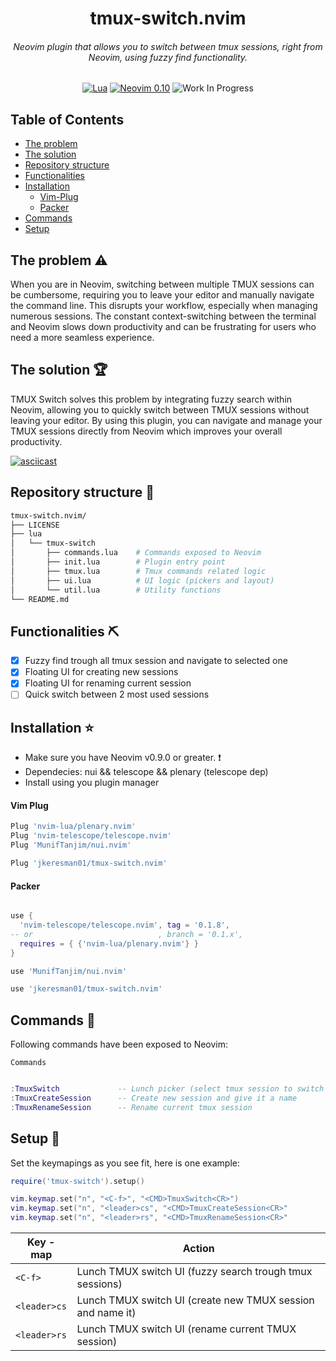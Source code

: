 <div align="center">

  <h1>tmux-switch.nvim</h1>
  <h6>Neovim plugin that allows you to switch between tmux sessions, right from Neovim, using fuzzy find functionality.</h6>

[![Lua](https://img.shields.io/badge/Lua-blue.svg?style=for-the-badge&logo=lua)](http://www.lua.org)
[![Neovim 0.10](https://img.shields.io/badge/Neovim%200.10-green.svg?style=for-the-badge&logo=neovim)](https://neovim.io)
![Work In Progress](https://img.shields.io/badge/Work%20In%20Progress-orange?style=for-the-badge)

</div>

## Table of Contents

- [The problem](#problem)
- [The solution](#solution)
- [Repository structure](#repo)
- [Functionalities](#functionalities)
- [Installation](#installation)
    - [Vim-Plug](#vimplug)
    - [Packer](#packer)
- [Commands](#commands)
- [Setup](#setup)

## The problem :warning: <a name="problem"></a> ##
When you are in Neovim, switching between multiple TMUX sessions can be cumbersome, requiring you to leave your editor and manually navigate the command line. This disrupts your workflow, especially when managing numerous sessions. The constant context-switching between the terminal and Neovim slows down productivity and can be frustrating for users who need a more seamless experience.

## The solution :trophy: <a name="solution"></a> ##

TMUX Switch solves this problem by integrating fuzzy search within Neovim, allowing you to quickly switch between TMUX sessions without leaving your editor. By using this plugin, you can navigate and manage your TMUX sessions directly from Neovim which improves your overall productivity.

[![asciicast](https://asciinema.org/a/27TU99A43TXp2578nZfWcKiZ6.svg)](https://asciinema.org/a/27TU99A43TXp2578nZfWcKiZ6)

## Repository structure :open_file_folder: <a name="repo"></a> ##

```bash
tmux-switch.nvim/
├── LICENSE
├── lua
│   └── tmux-switch
│       ├── commands.lua    # Commands exposed to Neovim
│       ├── init.lua        # Plugin entry point
│       ├── tmux.lua        # Tmux commands related logic
│       ├── ui.lua          # UI logic (pickers and layout)
│       └── util.lua        # Utility functions
└── README.md
```

## Functionalities :pick: <a name="functionalities"></a> ##

- [x] Fuzzy find trough all tmux session and navigate to selected one
- [x] Floating UI for creating new sessions
- [x] Floating UI for renaming current session
- [ ] Quick switch between 2 most used sessions

## Installation :star: <a name="installation"></a> ##
 * Make sure you have Neovim v0.9.0 or greater. :exclamation:
 * Dependecies: nui && telescope && plenary (telescope dep)
 * Install using you plugin manager

#### Vim Plug <a name="vimplug"></a> ####
```lua
Plug 'nvim-lua/plenary.nvim'
Plug 'nvim-telescope/telescope.nvim'
Plug 'MunifTanjim/nui.nvim'

Plug 'jkeresman01/tmux-switch.nvim'
```

#### Packer <a name="packer"></a> ####
```lua

use {
  'nvim-telescope/telescope.nvim', tag = '0.1.8',
-- or                            , branch = '0.1.x',
  requires = { {'nvim-lua/plenary.nvim'} }
}

use 'MunifTanjim/nui.nvim'

use 'jkeresman01/tmux-switch.nvim'
```

## Commands :wrench: <a name="commands"></a> ##

Following commands have been exposed to Neovim:

`Commands`
```lua

:TmuxSwitch             -- Lunch picker (select tmux session to switch to)
:TmuxCreateSession      -- Create new session and give it a name
:TmuxRenameSession      -- Rename current tmux session

```

## Setup :wrench: <a name="setup"></a> ##

Set the keymapings as you see fit, here is one example:

```lua
require('tmux-switch').setup()

vim.keymap.set("n", "<C-f>", "<CMD>TmuxSwitch<CR>")
vim.keymap.set("n", "<leader>cs", "<CMD>TmuxCreateSession<CR>"
vim.keymap.set("n", "<leader>rs", "<CMD>TmuxRenameSession<CR>"

```

| Key - map     | Action                                                             |
|---------------|--------------------------------------------------------------------|
| `<C-f>`       | Lunch TMUX switch UI (fuzzy search trough tmux sessions)           |
| `<leader>cs`  | Lunch TMUX switch UI (create new TMUX session and name it)         |
| `<leader>rs`  | Lunch TMUX switch UI (rename current TMUX session)                 |
